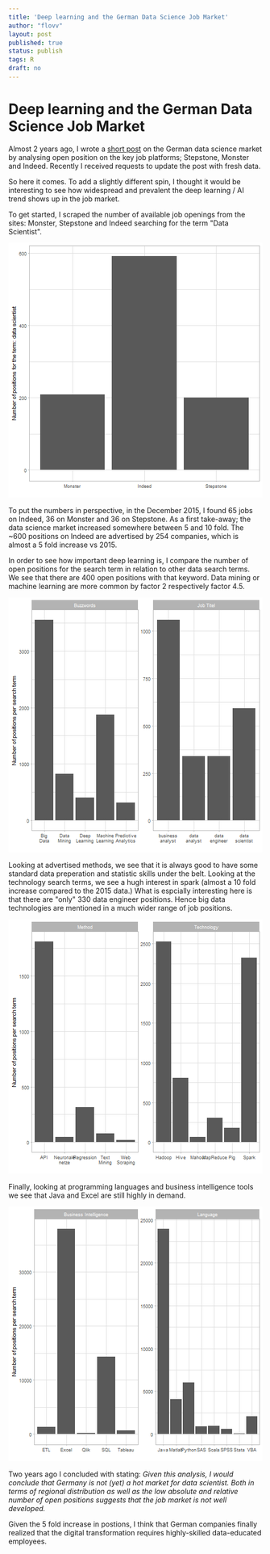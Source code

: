 ```yaml
---
title: 'Deep learning and the German Data Science Job Market'  
author: "flovv"
layout: post
published: true
status: publish
tags: R
draft: no
---
```

# Deep learning and the  German Data Science Job Market

 
Almost 2 years ago, I wrote a [short post](http://flovv.github.io/Data-Scientist-Job-Market/) on the German data science market by analysing open position on the key job platforms; Stepstone, Monster and Indeed. Recently I received requests to update the post with fresh data.
 
So here it comes. To add a slightly different spin, I thought it would be interesting to see how widespread and prevalent the deep learning / AI trend shows up in the job market.
 
To get started, I scraped the number of available job openings from the sites: Monster, Stepstone and Indeed searching for the term "Data Scientist".

![plot of chunk unnamed-chunk-2](/figures/post26/unnamed-chunk-2-1.png)
 
To put the numbers in perspective, in the December 2015, I found  65 jobs on Indeed, 36 on Monster and 36 on Stepstone. As a first take-away; the data science market increased somewhere between 5 and 10 fold.
The ~600 positions on Indeed are advertised by 254 companies, which is almost a 5 fold increase vs 2015.
 
In order to see how important deep learning is, I compare the number of open positions for the search term in relation to other data search terms. We see that there are 400 open positions with that keyword. Data mining or machine learning are more common by factor 2 respectively factor 4.5.

![plot of chunk unnamed-chunk-3](/figures/post26/unnamed-chunk-3-1.png)
 
Looking at advertised methods, we see that it is always good to have some standard data preperation and statistic skills under the belt. Looking at the technology search terms, we see a hugh interest in spark (almost a 10 fold increase compared to the 2015 data.) What is espcially interesting here is that there are "only" 330 data engineer positions. Hence big data technologies are mentioned in a much wider range of job positions. 
 
![plot of chunk unnamed-chunk-4](/figures/post26/unnamed-chunk-4-1.png)
 
Finally, looking at programming languages and business intelligence tools we see that Java and Excel are still highly in demand.

![plot of chunk unnamed-chunk-5](/figures/post26/unnamed-chunk-5-1.png)
 
Two years ago I concluded with stating:
*Given this analysis, I would conclude that Germany is not (yet) a hot market for data scientist. Both in terms of regional distribution as well as the low absolute and relative number of open positions suggests that the job market is not well developed.*
 
Given the 5 fold increase in postions, I think that German companies finally realized that the digital transformation requires highly-skilled data-educated employees.
 
 
 
 
 
 
 
